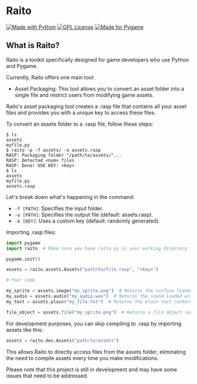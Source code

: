 # Raito

[![Made with Python](https://img.shields.io/badge/Made%20with-Python-blue.svg)](https://www.python.org/)
[![GPL License](https://img.shields.io/badge/License-MIT-orange)](https://opensource.org/license/mit/)
[![Made for Pygame](https://img.shields.io/badge/Made%20for-Pygame-red.svg)](https://www.pygame.org/)
## What is Raito?

Raito is a toolkit specifically designed for game developers who use Python and Pygame.

Currently, Raito offers one main tool:

- Asset Packaging: This tool allows you to convert an asset folder into a single file and restrict users from modifying game assets.

Raito's asset packaging tool creates a .rasp file that contains all your asset files and provides you with a unique key to access these files.

To convert an assets folder to a .rasp file, follow these steps:

```shell
$ ls
assets
myfile.py
$ raito -p -f assets/ -o assets.rasp
RASP: Packaging folder "/path/to/assets/"...
RASP: Detected <num> files
RASP: Done! USE KEY: <key>
$ ls
assets
myfile.py
assets.rasp
```

Let's break down what's happening in the command:

- `-f [PATH]`: Specifies the input folder.
- `-o [PATH]`: Specifies the output file (default: assets.rasp).
- `-k [KEY]`: Uses a custom key (default: randomly generated).

Importing .rasp files:

```python
import pygame
import raito  # Make sure you have raito.py in your working directory

pygame.init()

assets = raito.assets.Assets("path/to/file.rasp", "<key>")

# Your code

my_sprite = assets.image("my_sprite.png")  # Returns the surface loaded with pygame.image.load()
my_audio = assets.audio("my_audio.wav")  # Returns the sound loaded with pygame.mixer.Sound()
my_text = assets.plain("my_file.txt")  # Returns the plain text content of the file

file_object = assets.file("my_sprite.png")  # Returns a file object (equivalent to using open())
```

For development purposes, you can skip compiling to .rasp by importing assets like this:

```python
assets = raito.dev.Assets("path/to/assets")
```

This allows Raito to directly access files from the assets folder, eliminating the need to compile assets every time you make modifications.

Please note that this project is still in development and may have some issues that need to be addressed.

